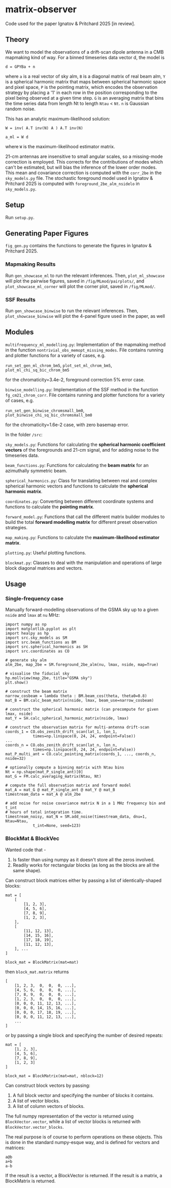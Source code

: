 # matrix-observer

Code used for the paper Ignatov & Pritchard 2025 [in review].

## Theory

We want to model the observations of a drift-scan dipole antenna in a CMB
mapmaking kind of way. For a binned timeseries data vector d, the model is

`d = GPYBa + n`

where `a` is a real vector of sky alm, `B` is a diagonal matrix of real beam 
alm, `Y` is a spherical harmonic matrix that maps between spherical harmonic 
space and pixel space, `P` is the pointing matrix, which encodes the observation 
strategy by placing a '1' in each row in the position corresponding to the pixel
being observed at a given time step. `G` is an averaging matrix that bins the 
time series data from length Nt to length `Ntau` < `Nt`. `n` is Gaussian random
noise. 

This has an analytic maximum-likelihood solution:

`W = inv( A.T inv(N) A ) A.T inv(N)`

`a_ml = W d`

where `W` is the maximum-likelihood estimator matrix.

21-cm antennas are insensitive to small angular scales, so a missing-mode
correction is employed. This corrects for the contributions of modes which
can't be estimated, but will bias the inference of the lower order modes. This
mean and covariance correction is computed with the `corr_2be` in the 
`sky_models.py` file. The stochastic foreground model used in Ignatov & Pritchard 2025 is
computed with `foreground_2be_alm_nsidelo` in `sky_models.py`.

## Setup

Run `setup.py`.

## Generating Paper Figures

`fig_gen.py` contains the functions to generate the figures in Ignatov & Pritchard 2025.

### Mapmaking Results

Run `gen_showcase_ml` to run the relevant inferences. Then, 
`plot_ml_showcase` will plot the pairwise figures, saved in 
`/fig/MLmod/pairplots/`, and `plot_showcase_ml_corner` will plot the corner
plot, saved in `/fig/MLmod/`.

### SSF Results

Run `gen_showcase_binwise` to run the relevant inferences. Then, 
`plot_showcase_binwise` will plot the 4-panel figure used in the paper, as well


## Modules

`multifrequency_ml_modelling.py`:
Implementation of the mapmaking method in the function 
`nontrivial_obs_memopt_missing_modes`. File contains running and plotter 
functions for a variety of cases, e.g. 

`run_set_gen_ml_chrom_bm5`, `plot_set_ml_chrom_bm5`, `plot_ml_chi_sq_bic_chrom_bm5`

for the chromaticity=3.4e-2, foreground correction 5% error case. 

`binwise_modelling.py`:
Implementation of the SSF method in the function `fg_cm21_chrom_corr`.
File contains running and plotter functions for a variety of cases, e.g. 

`run_set_gen_binwise_chromsmall_bm0`, `plot_binwise_chi_sq_bic_chromsmall_bm0`

for the chromaticity=1.6e-2 case, with zero basemap error.


In the folder `/src`:

`sky_models.py`:
Functions for calculating the **spherical harmonic coefficient vectors** of the 
foregrounds and 21-cm signal, and for adding noise to the timeseries data.

`beam_functions.py`:
Functions for calculating the **beam matrix** for an azimuthally symmetric beam.

`spherical_harmonics.py`:
Class for translating between real and complex spherical harmonic vectors and 
functions to calculate the **spherical harmonic matrix**.

`coordinates.py`:
Converting between different coordinate systems and functions to calculate the 
**pointing matrix**.

`forward_model.py`:
Functions that call the different matrix builder modules to build the total
**forward modelling matrix** for different preset observation strategies.

`map_making.py`:
Functions to calculate the **maximum-likelihood estimator matrix**.

`plotting.py`:
Useful plotting functions.

`blockmat.py`:
Classes to deal with the manipulation and operations of large block diagonal
matrices and vectors.


## Usage

### Single-frequency case

Manually forward-modelling observations of the GSMA sky up to a given `nside` 
and `lmax` at `nu` MHz:

```
import numpy as np
import matplotlib.pyplot as plt
import healpy as hp
import src.sky_models as SM
import src.beam_functions as BM
import src.spherical_harmonics as SH
import src.coordinates as CO

# generate sky alm
alm_2be, map_2be = SM.foreground_2be_alm(nu, lmax, nside, map=True)

# visualise the fiducial sky
hp.mollview(map_2be, title="GSMA sky")
plt.show()

# construct the beam matrix
narrow_cosbeam = lambda theta : BM.beam_cos(theta, theta0=0.8)
mat_B = BM.calc_beam_matrix(nside, lmax, beam_use=narrow_cosbeam)

# construct the spherical harmonic matrix (can precompute for given lmax, nside)
mat_Y = SH.calc_spherical_harmonic_matrix(nside, lmax)

# construct the observation matrix for multi-antenna drift-scan
coords_1 = CO.obs_zenith_drift_scan(lat_1, lon_1, 
            times=np.linspace(0, 24, 24, endpoint=False))
...
coords_n = CO.obs_zenith_drift_scan(lat_n, lon_n, 
            times=np.linspace(0, 24, 24, endpoint=False))
mat_P_multi_ant = CO.calc_pointing_matrix(coords_1, ..., coords_n, nside=32)

# optionally compute a binning matrix with Ntau bins
Nt = np.shape(mat_P_single_ant)[0]
mat_G = FM.calc_averaging_matrix(Ntau, Nt)

# compute the full observation matrix and forward model
mat_A = mat_G @ mat_P_single_ant @ mat_Y @ mat_B
timestream_data = mat_A @ alm_2be

# add noise for noise covariance matrix N in a 1 MHz frequency bin and t_int 
# hours of total integration time.
timestream_noisy, mat_N = SM.add_noise(timestream_data, dnu=1, Ntau=Ntau, 
            t_int=None, seed=123)
```


### BlockMat & BlockVec

Wanted code that - 
1. Is faster than using numpy as it doesn't store all the zeros involved.
2. Readily works for rectangular blocks (as long as the blocks are all the
same shape).

Can construct block matrices either by passing a list of identically-shaped 
blocks:

```
mat = [
    [
        [1, 2, 3],
        [4, 5, 6],
        [7, 8, 9],
        [1, 2, 3],
    ],
    [
        [11, 12, 13],
        [14, 15, 16],
        [17, 18, 19],
        [11, 12, 13],
    ], ...
]

block_mat = BlockMatrix(mat=mat)
```

then `block_mat.matrix` returns

```
[
    [1, 2, 3,  0,  0,  0, ...],
    [4, 5, 6,  0,  0,  0, ...],
    [7, 8, 9,  0,  0,  0, ...],
    [1, 2, 3,  0,  0,  0, ...],
    [0, 0, 0, 11, 12, 13, ...],
    [0, 0, 0, 14, 15, 16, ...],
    [0, 0, 0, 17, 18, 19, ...],
    [0, 0, 0, 11, 12, 13, ...],
    ...
]
```

or by passing a single block and specifying the number of desired repeats:

```
mat = [
    [1, 2, 3],
    [4, 5, 6],
    [7, 8, 9],
    [1, 2, 3]
]

block_mat = BlockMatrix(mat=mat, nblock=12)
```

Can construct block vectors by passing:
1. A full block vector and specifying the number of blocks it contains.
2. A list of vector blocks.
3. A list of column vectors of blocks.

The full numpy representation of the vector is returned using 
`BlockVector.vector`, while a list of vector blocks is returned with 
`BlockVector.vector_blocks`.

The real purpose is of course to perform operations on these objects. This is 
done in the standard numpy-esque way, and is defined for vectors and matrices:

```
a@b
a+b
a-b
```

If the result is a vector, a BlockVector is returned. If the result is a matrix,
a BlockMatrix is returned.
